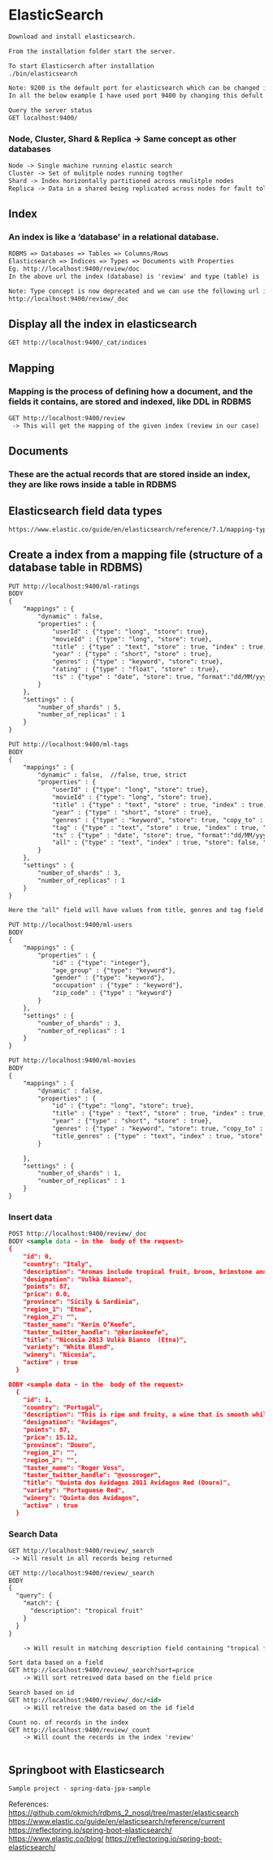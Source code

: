 # ElasticSearch

```xml
Download and install elasticsearch.

From the installation folder start the server. 

To start Elasticserch after installation
./bin/elasticsearch

Note: 9200 is the default port for elasticsearch which can be changed in elasticsearch.yml file located in the config folder.
In all the below example I have used port 9400 by changing this defult port.  

Query the server status
GET localhost:9400/ 

```

### Node, Cluster, Shard & Replica -> Same concept as other databases 
```xml
Node -> Single machine running elastic search 
Cluster -> Set of mulitple nodes running togther
Shard -> Index horizontally partitioned across nmulitple nodes
Replica -> Data in a shared being replicated across nodes for fault tolerance  
```

## Index
### An index is like a ‘database' in a relational database. 
```xml
RDBMS => Databases => Tables => Columns/Rows
Elasticsearch => Indices => Types => Documents with Properties
Eg. http://localhost:9400/review/doc 
In the above url the index (database) is 'review' and type (table) is 'doc'

Note: Type concept is now deprecated and we can use the following url instead 
http://localhost:9400/review/_doc
 ```

## Display all the index in elasticsearch
```xml
GET http://localhost:9400/_cat/indices
```

## Mapping
### Mapping is the process of defining how a document, and the fields it contains, are stored and indexed, like DDL in RDBMS
```xml
GET http://localhost:9400/review 
 -> This will get the mapping of the given index (review in our case)
```

## Documents 
### These are the actual records that are stored inside an index, they are like rows inside a table in RDBMS

## Elasticsearch field data types
```xml
https://www.elastic.co/guide/en/elasticsearch/reference/7.1/mapping-types.html#_core_datatypes
```

## Create a index from a mapping file (structure of a database table in RDBMS)
```xml
PUT http://localhost:9400/ml-ratings
BODY
{
	"mappings" : {
		"dynamic" : false,
		"properties" : {
			"userId" : {"type": "long", "store": true},
			"movieId" : {"type": "long", "store": true},
			"title" : {"type" : "text", "store" : true, "index" : true, "analyzer" : "snowball"},
			"year" : {"type" : "short", "store" : true},
			"genres" : {"type" : "keyword", "store": true},
			"rating" : {"type" : "float", "store" : true},
			"ts" : {"type" : "date", "store": true, "format":"dd/MM/yyyy HH:mm"}
		}
	},
	"settings" : {
		"number_of_shards" : 5,
		"number_of_replicas" : 1
	}
}

PUT http://localhost:9400/ml-tags
BODY
{
	"mappings" : {
		"dynamic" : false,  //false, true, strict
		"properties" : {
			"userId" : {"type": "long", "store": true},
			"movieId" : {"type": "long", "store": true},
			"title" : {"type" : "text", "store" : true, "index" : true, "analyzer" : "snowball", "copy_to" : "all"},
			"year" : {"type" : "short", "store" : true},
			"genres" : {"type" : "keyword", "store": true, "copy_to" : "all"},
			"tag" : {"type" : "text", "store" : true, "index" : true, "analyzer" : "snowball", "copy_to" : "all"},
			"ts" : {"type" : "date", "store": true, "format":"dd/MM/yyyy HH:mm"},
			"all" : {"type" : "text", "index" : true, "store": false, "analyzer": "standard"} 
		}
	},
	"settings" : {
		"number_of_shards" : 3,
		"number_of_replicas" : 1
	}
}

Here the "all" field will have values from title, genres and tag field because we have specified copy_to: all in these respective fields. Its value will be indexed since we specified index: true but it will not be stored since we specified as store: false

PUT http://localhost:9400/ml-users
BODY
{
	"mappings" : {
		"properties" : {
			"id" : {"type": "integer"},
			"age_group" : {"type": "keyword"},
			"gender" : {"type": "keyword"},
			"occupation" : {"type" : "keyword"},
			"zip_code" : {"type" : "keyword"}
		}
	},
	"settings" : {
		"number_of_shards" : 3,
		"number_of_replicas" : 1
	}
}

PUT http://localhost:9400/ml-movies
BODY 
{
	"mappings" : {
		"dynamic" : false,
		"properties" : {
			"id" : {"type": "long", "store": true},
			"title" : {"type" : "text", "store" : true, "index" : true, "analyzer" : "snowball", "copy_to" : "title_genres"},
			"year" : {"type" : "short", "store" : true},
			"genres" : {"type" : "keyword", "store": true, "copy_to" : "title_genres"},
			"title_genres" : {"type" : "text", "index" : true, "store": false, "analyzer": "standard"}
		}

	},
	"settings" : {
		"number_of_shards" : 1,
		"number_of_replicas" : 1
	}
}

```


### Insert data 
```xml
POST http://localhost:9400/review/_doc
BODY <sample data - in the  body of the request>
{
    "id": 0,
    "country": "Italy",
    "description": "Aromas include tropical fruit, broom, brimstone and dried herb. The palate isn't overly expressive, offering unripened apple, citrus and dried sage alongside brisk acidity.",
    "designation": "Vulkà Bianco",
    "points": 87,
    "price": 0.0,
    "province": "Sicily & Sardinia",
    "region_1": "Etna",
    "region_2": "",
    "taster_name": "Kerin O’Keefe",
    "taster_twitter_handle": "@kerinokeefe",
    "title": "Nicosia 2013 Vulkà Bianco  (Etna)",
    "variety": "White Blend",
    "winery": "Nicosia",
    "active" : true
  }

BODY <sample data - in the  body of the request>
  {
    "id": 1,
    "country": "Portugal",
    "description": "This is ripe and fruity, a wine that is smooth while still structured. Firm tannins are filled out with juicy red berry fruits and freshened with acidity. It's  already drinkable, although it will certainly be better from 2016.",
    "designation": "Avidagos",
    "points": 87,
    "price": 15.12,
    "province": "Douro",
    "region_1": "",
    "region_2": "",
    "taster_name": "Roger Voss",
    "taster_twitter_handle": "@vossroger",
    "title": "Quinta dos Avidagos 2011 Avidagos Red (Douro)",
    "variety": "Portuguese Red",
    "winery": "Quinta dos Avidagos",
    "active" : true
  }
```

### Search Data
```xml
GET http://localhost:9400/review/_search 
 -> Will result in all records being returned

GET http://localhost:9400/review/_search
BODY 
{
  "query": {
    "match": {
      "description": "tropical fruit"
    }
  }
}

 	-> Will result in matching description field containing "tropical fruit"  

Sort data based on a field
GET http://localhost:9400/review/_search?sort=price
	-> Will sort retreived data based on the field price 

Search based on id
GET http://localhost:9400/review/_doc/<id>
	-> Will retreive the data based on the id field 

Count no. of records in the index
GET http://localhost:9400/review/_count 
	-> Will count the records in the index 'review'



```

## Springboot with Elasticsearch
```xml
Sample project - spring-data-jpa-sample


```

References:
https://github.com/okmich/rdbms_2_nosql/tree/master/elasticsearch
https://www.elastic.co/guide/en/elasticsearch/reference/current
https://reflectoring.io/spring-boot-elasticsearch/
https://www.elastic.co/blog/
https://reflectoring.io/spring-boot-elasticsearch/









